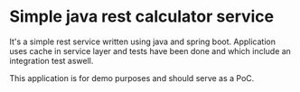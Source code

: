 # Simple java rest calculator service
It's a simple rest service written using java and spring boot. Application uses cache in service layer and tests have been done and which include an integration test aswell.

This application is for demo purposes and should serve as a PoC.  

